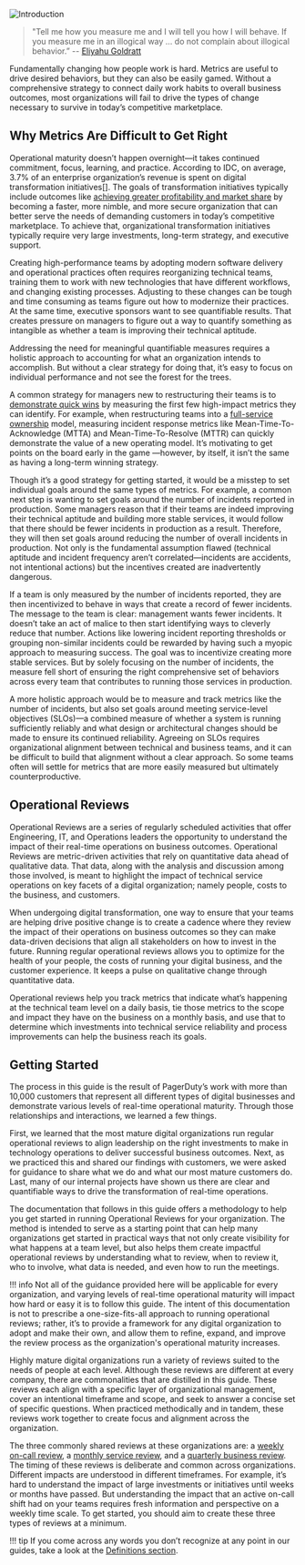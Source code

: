 ![Introduction](/assets/images/headers/OpsReviews-Intro.png)

> "Tell me how you measure me and I will tell you how I will behave. If you measure me in an illogical way … do not complain about illogical behavior.” -- [Eliyahu Goldratt](https://en.wikipedia.org/wiki/Eliyahu_M._Goldratt)

Fundamentally changing how people work is hard. Metrics are useful to drive desired behaviors, but they can also be easily gamed. Without a comprehensive strategy to connect daily work habits to overall business outcomes, most organizations will fail to drive the types of change necessary to survive in today’s competitive marketplace.

## Why Metrics Are Difficult to Get Right
Operational maturity doesn’t happen overnight—it takes continued commitment, focus, learning, and practice. According to IDC, on average, 3.7% of an enterprise organization’s revenue is spent on digital transformation initiatives[]. The goals of transformation initiatives typically include outcomes like [achieving greater profitability and market share](https://services.google.com/fh/files/misc/state-of-devops-2019.pdf) by becoming a faster, more nimble, and more secure organization that can better serve the needs of demanding customers in today’s competitive marketplace. To achieve that, organizational transformation initiatives typically require very large investments, long-term strategy, and executive support.

Creating high-performance teams by adopting modern software delivery and operational practices often requires reorganizing technical teams,  training them to work with new technologies that have different workflows, and changing existing processes. Adjusting to these changes can be tough and time consuming as teams figure out how to modernize their practices. At the same time, executive sponsors want to see quantifiable results. That creates pressure on managers to figure out a way to quantify something as intangible as whether a team is improving their technical aptitude.

Addressing the need for meaningful quantifiable measures requires a holistic approach to accounting for what an organization intends to accomplish. But without a clear strategy for doing that, it’s easy to focus on individual performance and not see the forest for the trees.

A common strategy for managers new to restructuring their teams is to [demonstrate quick wins](https://ownership.pagerduty.com/digital_transformation/) by measuring the first few high-impact metrics they can identify. For example, when restructuring teams into a [full-service ownership](https://ownership.pagerduty.com) model, measuring incident response metrics like Mean-Time-To-Acknowledge (MTTA) and Mean-Time-To-Resolve (MTTR) can quickly demonstrate the value of a new operating model. It’s motivating to get points on the board early in the game	—however, by itself, it isn’t the same as having a long-term winning strategy.

Though it’s a good strategy for getting started, it would be a misstep to set individual goals around the same types of metrics. For example, a common next step is wanting to set goals around the number of incidents reported in production. Some managers reason that if their teams are indeed improving their technical aptitude and building more stable services, it would follow that there should be fewer incidents in production as a result. Therefore, they will then set goals around reducing the number of overall incidents in production. Not only is the fundamental assumption flawed (technical aptitude and incident frequency aren’t correlated—incidents are accidents, not intentional actions) but the incentives created are inadvertently dangerous.

If a team is only measured by the number of incidents reported, they are then incentivized to behave in ways that create a record of fewer incidents. The message to the team is clear: management wants fewer incidents. It doesn’t take an act of malice to then start identifying ways to cleverly reduce that number. Actions like lowering incident reporting thresholds or grouping non-similar incidents could be rewarded by having such a myopic approach to measuring success. The goal was to incentivize creating more stable services. But by solely focusing on the number of incidents, the measure fell short of ensuring the right comprehensive set of behaviors across every team that contributes to running those services in production.

A more holistic approach would be to measure and track metrics like the number of incidents, but also set goals around meeting service-level objectives (SLOs)—a combined measure of whether a system is running sufficiently reliably and what design or architectural changes should be made to ensure its continued reliability. Agreeing on SLOs requires organizational alignment between technical and business teams, and it can be difficult to build that alignment without a clear approach. So some teams often will settle for metrics that are more easily measured but ultimately counterproductive.

## Operational Reviews
Operational Reviews are a series of regularly scheduled activities that offer Engineering, IT, and Operations leaders the opportunity to understand the impact of their real-time operations on business outcomes. Operational Reviews are metric-driven activities that rely on quantitative data ahead of qualitative data. That data, along with the analysis and discussion among those involved, is meant to highlight the impact of technical service operations on key facets of a digital organization; namely people, costs to the business, and customers.

When undergoing digital transformation, one way to ensure that your teams are helping drive positive change is to create a cadence where they review the impact of their operations on business outcomes so they can make data-driven decisions that align all stakeholders on how to invest in the future. Running regular operational reviews allows you to optimize for the health of your people, the costs of running your digital business, and the customer experience. It keeps a pulse on qualitative change through quantitative data.

Operational reviews help you track metrics that indicate what’s happening at the technical team level on a daily basis, tie those metrics to the scope and impact they have on the business on a monthly basis, and use that to determine which investments into technical service reliability and process improvements can help the business reach its goals.

## Getting Started
The process in this guide is the result of PagerDuty’s work with more than 10,000 customers that represent all different types of digital businesses and demonstrate various levels of real-time operational maturity. Through those relationships and interactions, we learned a few things.

First, we learned that the most mature digital organizations run regular operational reviews to align leadership on the right investments to make in technology operations to deliver successful business outcomes. Next, as we practiced this and shared our findings with customers, we were asked for guidance to share what we do and what our most mature customers do. Last, many of our internal projects have shown us there are clear and quantifiable ways to drive the transformation of real-time operations.

The documentation that follows in this guide offers a methodology to help you get started in running Operational Reviews for your organization. The method is intended to serve as a starting point that can help many organizations get started in practical ways that not only create visibility for what happens at a team level, but also helps them create impactful operational reviews by understanding what to review, when to review it, who to involve, what data is needed, and even how to run the meetings.

!!! info
    Not all of the guidance provided here will be applicable for every organization, and varying levels of real-time operational maturity will impact how hard or easy it is to follow this guide. The intent of this documentation is not to prescribe a one-size-fits-all approach to running operational reviews; rather, it’s to provide a framework for any digital organization to adopt and make their own, and allow them to refine, expand, and improve the review process as the organization's operational maturity increases.

Highly mature digital organizations run a variety of reviews suited to the needs of people at each level. Although these reviews are different at every company, there are commonalities that are distilled in this guide. These reviews each align with a specific layer of organizational management, cover an intentional timeframe and scope, and seek to answer a concise set of specific questions. When practiced methodically and in tandem, these reviews work together to create focus and alignment across the organization.

The three commonly shared reviews at these organizations are: a [weekly on-call review](/reviews/oncall.md), a [monthly service review](/reviews/service.md), and a [quarterly business review](/reviews/business.md). The timing of these reviews is deliberate and common across organizations. Different impacts are understood in different timeframes. For example, it’s hard to understand the impact of large investments or initiatives until weeks or months have passed. But understanding the impact that an active on-call shift had on your teams requires fresh information and perspective on a weekly time scale. To get started, you should aim to create these three types of reviews at a minimum.

!!! tip
    If you come across any words you don’t recognize at any point in our guides, take a look at the [Definitions section](definitions.md).
